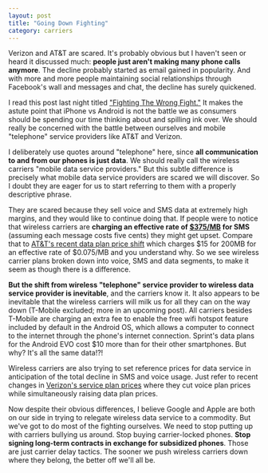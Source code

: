 ```yaml
---
layout: post
title: "Going Down Fighting"
category: carriers
---
```


Verizon and AT&T are scared. It's probably obvious but I haven't seen or heard it discussed much: **people just aren't making many phone calls anymore**.
The decline probably started as email gained in popularity. And with more and more people maintaining social relationships through Facebook's wall
and messages and chat, the decline has surely quickened.

I read this post last night titled ["Fighting The Wrong Fight."][1] It makes the astute point that iPhone vs Android is not the battle we as
consumers should be spending our time thinking about and spilling ink over. We should really be concerned with the battle between ourselves and
mobile "telephone" service providers like AT&T and Verizon.

I deliberately use quotes around "telephone" here, since **all communication to and from our phones is just data**. We should really call the wireless
carriers "mobile data service providers." But this subtle difference is precisely what mobile data service providers are scared we will discover.
So I doubt they are eager for us to start referring to them with a properly descriptive phrase.

They are scared because they sell voice and SMS data at extremely high margins, and they would like to continue doing that. If people were
to notice that wireless carriers are **charging an effective rate of [$375/MB][2] for SMS** (assuming each message costs five cents) they might get
upset. Compare that to [AT&T's recent data plan price shift][3] which charges $15 for 200MB for an effective rate of $0.075/MB and you understand why.
So we see wireless
carrier plans broken down into voice, SMS and data segments, to make it seem as though there is a difference.

**But the shift from wireless "telephone" service provider to wireless data service provider is inevitable**, and the carriers know it. It also appears
to be inevitable that
the wireless carriers will milk us for all they can on the way down (T-Mobile excluded; more in an upcoming post). All carriers besides T-Mobile are
charging an extra fee to enable the free wifi hotspot feature included by default in the Android OS, which allows a computer to connect to the internet
through the phone's internet connection. Sprint's data plans for the Android EVO cost $10 more than for their other smartphones. But why? It's all the same data!?!

Wireless carriers are also trying to set reference prices for data service in anticipation of the total decline in SMS and voice usage. Just
refer to recent changes in [Verizon's service plan prices][4] where they cut voice plan prices while simultaneously raising data plan prices.

Now despite their obvious differences, I believe Google and Apple are both on our side in trying to relegate wireless data service to a commodity.
But we've got to do most of the fighting
ourselves. We need to stop putting up with carriers bullying us around. Stop buying carrier-locked phones. **Stop signing long-term contracts in
exchange for subsidized phones**. Those are just carrier delay tactics. The sooner we push wireless carriers down where they belong, the better off we'll all be.



[1]:http://eliainsider.com/2010/09/14/fighting-the-wrong-fight/
[2]:http://gthing.net/the-true-price-of-sms-messages
[3]:http://arstechnica.com/telecom/news/2010/06/new-att-data-plans-milk-data-gluttons-lower-costs-for-most.ars
[4]:http://digitaldaily.allthingsd.com/20100115/new-verizon-wireless-plans-available-monday/
